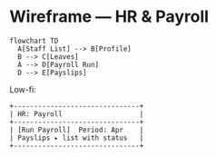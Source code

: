 # Wireframe — HR & Payroll
```mermaid
flowchart TD
  A[Staff List] --> B[Profile]
  B --> C[Leaves]
  A --> D[Payroll Run]
  D --> E[Payslips]
```
Low-fi:
```
+-------------------------------+
| HR: Payroll                   |
+-------------------------------+
| [Run Payroll]  Period: Apr    |
| Payslips ▸ list with status   |
+-------------------------------+
```
